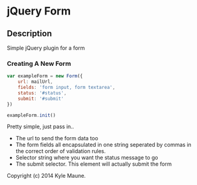 # jQuery Form

## Description

Simple jQuery plugin for a form

### Creating A New Form
```JavaScript
var exampleForm = new Form({
	url: mailUrl,
    fields: 'form input, form textarea',
    status: '#status',
    submit: '#submit'
})

exampleForm.init()
```

Pretty simple, just pass in..

* The url to send the form data too
* The form fields all encapsulated in one string seperated by commas in the correct order of validation rules.
* Selector string where you want the status message to go
* The submit selector. This element will actually submit the form 

Copyright (c) 2014 Kyle Maune.
